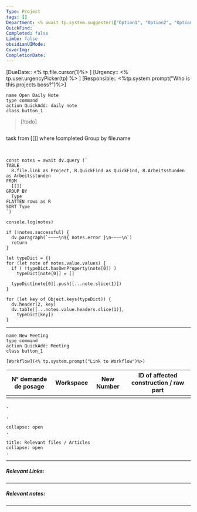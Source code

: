 ```yaml
---
Type: Project
tags: []
Department: <% await tp.system.suggester(["Option1", "Option2", "Option3", "Option4"], ["Option1", "Option2", "Option3", "Option4"]) %>
QuickFind:
Completed: false
Limbo: false
obsidianUIMode:
CoverImg:
CompletionDate:
---
```


[DueDate:: <% tp.file.cursor(1)%> ]
[Urgency:: <% tp.user.urgencyPicker(tp) %> ]
[Responsible:: <%tp.system.prompt("Who is this projects boss?")%>]

```button
name Open Daily Note
type command
action QuickAdd: daily note
class button_1
```

>[!todo] 
>```dataview
task from [[]]
where !completed 
Group by file.name 


<br>

```dataviewjs
const notes = await dv.query (`
TABLE 
  R.file.link as Project, R.QuickFind as QuickFind, R.Arbeitsstunden as Arbeitsstunden
FROM
  [[]]
GROUP BY
  Type
FLATTEN rows as R
SORT Type
`)

console.log(notes)

if (!notes.successful) {
  dv.paragraph(`~~~~\n${ notes.error }\n~~~~\n`)
  return
}

let typeDict = {}
for (let note of notes.value.values) {
  if ( !typeDict.hasOwnProperty(note[0]) )
    typeDict[note[0]] = []

  typeDict[note[0]].push([...note.slice(1)])
}

for (let key of Object.keys(typeDict)) {
  dv.header(2, key)
  dv.table([...notes.value.headers.slice(1)],
    typeDict[key])
}
```
--- 

```button
name New Meeting
type command
action QuickAdd: Meeting
class button_1
```

```ad-Workflow
[Workflow](<% tp.system.prompt("Link to Workflow")%>)

```

| N° demande de posage | Workspace | New Number | ID of affected construction / raw part |
| -------------------- | --------- | ---------- | -------------------------------------- |
|                      |           |            |                                        |


```ad-new_parts
.
```

```ad-Remarque
.
```

```ad-Description
collapse: open
.

```

```ad-relevant
title: Relevant files / Articles
collapse: open
.

```



---

##### Relevant Links:


---

##### Relevant notes:



---

<br>
